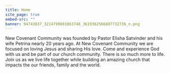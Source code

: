 ```yaml
---
title: Home
site_page: true
embed-src: ""
banner: 94743837_3214799801863748_3619362566607732736_n.png
---
```

New Covenant Community was founded by Pastor Elisha Satvinder and his wife Petrina nearly 20 years ago. At New Covenant Community we are focused on loving Jesus and sharing His love. Come and experience God with us and be part of our church community. There is so much more to life. Join us as we live life together while  building an amazing church that impacts the our friends, family and the world.